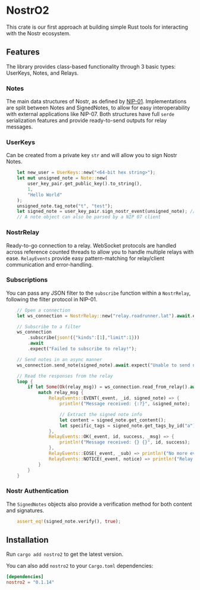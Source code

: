# NostrO2

This crate is our first approach at building simple Rust tools for interacting with the Nostr ecosystem.

## Features

The library provides class-based functionality through 3 basic types: UserKeys, Notes, and Relays.

### Notes

The main data structures of Nostr, as defined by [NIP-01](https://github.com/nostr-protocol/nips/blob/master/01.md). 
Implementations are split between Notes and SignedNotes, 
to allow for easy interoperability with external applications like NIP-07. Both structures have full `serde` 
serialization features and provide ready-to-send outputs for relay messages.

### UserKeys

Can be created from a private key `str` and will allow you to sign Nostr Notes.

```rust
    let new_user = UserKeys::new("<64-bit hex string>");
    let mut unsigned_note = Note::new(
        user_key_pair.get_public_key().to_string(),
        1,
        "Hello World"
    );
    unsigned_note.tag_note("t", "test");
    let signed_note = user_key_pair.sign_nostr_event(unsigned_note); // -> SignedNote
    // A note object can also be parsed by a NIP 07 client
```

### NostrRelay

Ready-to-go connection to a relay. WebSocket protocols are handled across reference
counted threads to allow you to handle multiple relays with ease. `RelayEvents` provide 
easy pattern-matching for relay/client communication and error-handling.

### Subscriptions

You can pass any JSON filter to the `subscribe` function within a `NostrRelay`, 
following the filter protocol in NIP-01.

```rust
    // Open a connection
    let ws_connection = NostrRelay::new("relay.roadrunner.lat").await.expect("Failed to connect");

    // Subscribe to a filter
    ws_connection
        .subscribe(json!({"kinds":[1],"limit":1}))
        .await
        .expect("Failed to subscribe to relay!");

    // Send notes in an async manner
    ws_connection.send_note(signed_note).await.expect("Unable to send note");

    // Read the responses from the relay
    loop {
        if let Some(Ok(relay_msg)) = ws_connection.read_from_relay().await {
            match relay_msg {
                RelayEvents::EVENT(_event, _id, signed_note) => {
                    println!("Message received: {:?}", &signed_note);

                    // Extract the signed note info
                    let content = signed_note.get_content();
                    let specific_tags = signed_note.get_tags_by_id("a"); 
                },
                RelayEvents::OK(_event, id, success, _msg) => {
                    println!("Message received: {} {}", id, success);
                },
                RelayEvents::EOSE(_event, _sub) => println!("No more events"),
                RelayEvents::NOTICE(_event, notice) => println!("Relay says: {}", notice),
            }
        }
    }
```

### Nostr Authentication

The `SignedNotes` objects also provide a verification method for both content and signatures.

```rust
    assert_eq!(signed_note.verify(), true);
```

## Installation

Run `cargo add nostro2` to get the latest version.

You can also add `nostro2` to your `Cargo.toml` dependencies:

```toml
[dependencies]
nostro2 = "0.1.14"
```

